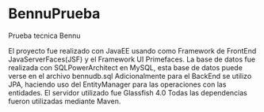 # BennuPrueba
Prueba tecnica Bennu

El proyecto fue realizado con JavaEE usando como Framework de FrontEnd JavaServerFaces(JSF) y el Framework UI Primefaces.
La base de datos fue realizada con SQLPowerArchitect en MySQL, esta base de datos puede verse en el archivo bennudb.sql
Adicionalmente para el BackEnd se utilizo JPA, haciendo uso del EntityManager para las operaciones con las entidades.
El servidor utilizado fue Glassfish 4.0
Todas las dependencias fueron utilizadas mediante Maven.
